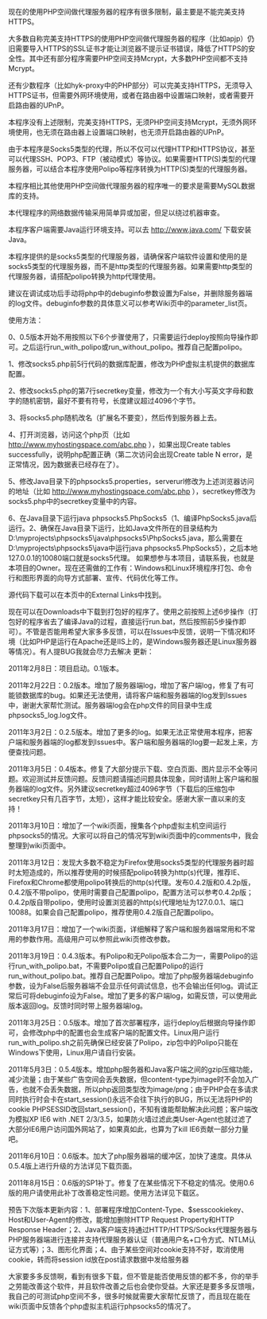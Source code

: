 现在的使用PHP空间做代理服务器的程序有很多限制，最主要是不能完美支持HTTPS。

大多数自称完美支持HTTPS的使用PHP空间做代理服务器的程序（比如apjp）仍旧需要导入HTTPS的SSL证书才能让浏览器不提示证书错误，降低了HTTPS的安全性。其中还有部分程序需要PHP空间支持Mcrypt，大多数PHP空间都不支持Mcrypt。

还有少数程序（比如hyk-proxy中的PHP部分）可以完美支持HTTPS，无须导入HTTPS证书，但需要外网环境使用，或者在路由器中设置端口映射，或者需要开启路由器的UPnP。

本程序没有上述限制，完美支持HTTPS，无须PHP空间支持Mcrypt，无须外网环境使用，也无须在路由器上设置端口映射，也无须开启路由器的UPnP。

由于本程序是Socks5类型的代理，所以不仅可以代理HTTP和HTTPS协议，甚至可以代理SSH、POP3、FTP（被动模式）等协议。如果需要HTTP(S)类型的代理服务器，可以结合本程序使用Polipo等程序转换为HTTP(S)类型的代理服务器。

本程序相比其他使用PHP空间做代理服务器的程序唯一的要求是需要MySQL数据库的支持。

本代理程序的网络数据传输采用简单异或加密，但足以绕过机器审查。

本程序客户端需要Java运行环境支持。可以去 http://www.java.com/ 下载安装Java。

本程序提供的是socks5类型的代理服务器，请确保客户端软件设置和使用的是socks5类型的代理服务器，而不是http类型的代理服务器。如果需要http类型的代理服务器，请搭配polipo转换为http代理使用。

建议在调试成功后手动将php中的debuginfo参数设置为False，并删除服务器端的log文件。debuginfo参数的具体意义可以参考Wiki页中的parameter_list页。

使用方法：

0、0.5版本开始不用按照以下6个步骤使用了，只需要运行deploy按照向导操作即可。之后运行run_with_polipo或run_without_polipo。推荐自己配置polipo。

1、修改socks5.php前5行代码的数据库配置，修改为PHP虚拟主机提供的数据库配置。

2、修改socks5.php的第7行secretkey变量，修改为一个有大小写英文字母和数字的随机密钥，最好不要有符号，长度建议超过4096个字节。

3、将socks5.php随机改名（扩展名不要变），然后传到服务器上去。

4、打开浏览器，访问这个php页（比如 http://www.myhostingspace.com/abc.php ），如果出现Create tables successfully，说明php配置正确（第二次访问会出现Create table N error，是正常情况，因为数据表已经存在了）。

5、修改Java目录下的phpsocks5.properties，serverurl修改为上述浏览器访问的地址（比如 http://www.myhostingspace.com/abc.php ），secretkey修改为socks5.php中的secretkey变量中的内容。

6、在Java目录下运行java phpsocks5.PhpSocks5（1、编译PhpSocks5.java后运行。2、确保在Java目录下运行，比如Java文件所在的目录结构为D:\myprojects\phpsocks5\java\phpsocks5\PhpSocks5.java，那么需要在D:\myprojects\phpsocks5\java中运行java phpsocks5.PhpSocks5），之后本地127.0.0.1的10080端口就是socks5代理。
如果想参与本项目，请联系我，也就是本项目的Owner。现在还需做的工作有：Windows和Linux环境程序打包、命令行和图形界面的向导方式部署、宣传、代码优化等工作。

源代码下载可以在本页中的External Links中找到。

现在可以在Downloads中下载到打包好的程序了。使用之前按照上述6步操作（打包好的程序省去了编译Java的过程，直接运行run.bat，然后按照前5步操作即可）。不管是否能用希望大家多多反馈，可以在Issues中反馈，说明一下情况和环境（比如PHP是运行在Apache还是IIS上的，是Windows服务器还是Linux服务器等情况）。有人提BUG我就会尽力去解决
更新：

2011年2月8日：项目启动。0.1版本。

2011年2月22日：0.2版本。增加了服务器端log，增加了客户端log，修复了有可能锁数据库的bug。如果还无法使用，请将客户端和服务器端的log发到Issues中，谢谢大家帮忙测试。服务器端log会在php文件的同目录中生成phpsocks5_log.log文件。

2011年3月2日：0.2.5版本。增加了更多的log。如果无法正常使用本程序，把客户端和服务器端的log都发到Issues中。客户端和服务器端的log要一起发上来，方便查找问题。

2011年3月5日：0.4版本。修复了大部分提示下载、空白页面、图片显示不全等问题。欢迎测试并反馈问题。反馈问题请描述问题具体现象，同时请附上客户端和服务器端的log文件。另外建议secretkey超过4096字节（下载后的压缩包中secretkey只有几百字节，太短），这样才能比较安全。感谢大家一直以来的支持！

2011年3月10日：增加了一个wiki页面，搜集各个php虚拟主机空间运行phpsocks5的情况。大家可以将自己的情况写到wiki页面中的comments中，我会整理到wiki页面中。

2011年3月12日：发现大多数不稳定为Firefox使用socks5类型的代理服务器时超时太短造成的，所以推荐使用的时候搭配polipo转换为http(s)代理，推荐IE、Firefox和Chrome都使用polipo转换后的http(s)代理。发布0.4.2版和0.4.2p版，0.4.2版不带polipo，使用时需要自己配置polipo，配置方法可以参考0.4.2p版；0.4.2p版自带polipo，使用时设置浏览器的http(s)代理地址为127.0.0.1、端口10088。如果会自己配置polipo，推荐使用0.4.2版自己配置polipo。

2011年3月17日：增加了一个wiki页面，详细解释了客户端和服务器端常用和不常用的参数作用。高级用户可以参照此wiki页修改参数。

2011年3月19日：0.4.3版本。有Polipo和无Polipo版本合二为一，需要Polipo的运行run_with_polipo.bat，不需要Polipo或自己配置Polipo的运行run_without_polipo.bat。推荐自己配置Polipo。增加了php服务器端debuginfo参数，设为False后服务器端不会显示任何调试信息，也不会输出任何log。调试正常后可将debuginfo设为False。增加了更多的客户端log，如需反馈，可以使用此版本返回log。反馈时同时带上服务器端log。

2011年3月25日：0.5版本。增加了首次部署程序，运行deploy后根据向导操作即可，会修改php中的配置也会生成客户端的配置文件。Linux用户运行run_with_polipo.sh之前先确保已经安装了Polipo，zip包中的Polipo只能在Windows下使用，Linux用户请自行安装。

2011年5月3日：0.5.4版本。增加php服务器和Java客户端之间的gzip压缩功能，减少流量；由于某些广告空间会丢失数据，但content-type为image时不会加入广告，也就不会丢失数据，所以php返回类型改为image/png；由于PHP会在多请求同时执行时会卡在start_session()永远不会往下执行的BUG，所以无法将PHP的cookie PHPSESSID改回start_session()，不知有谁能帮助解决此问题；客户端改为模拟XP IE6 with .NET 2/3/3.5，如果防火墙过滤此类User-Agent也就过滤了大部分IE6用户访问国外网站了，如果真如此，也算为了kill IE6贡献一部分力量吧。

2011年6月10日：0.6版本。加大了php服务器端的缓冲区，加快了速度。具体从0.5.4版上进行升级的方法详见下载页面。

2011年8月15日：0.6版的SP1补丁。修复了在某些情况下不稳定的情况。使用0.6版的用户请使用此补丁改善稳定性问题。使用方法详见下载区。

预告下次版本更新内容：1、部署程序增加Content-Type、$sesscookiekey、Host和User-Agent的修改，能增加删除HTTP Request Property和HTTP Response Header；2、Java客户端支持通过HTTP/HTTPS/Socks代理服务器与PHP服务器端进行连接并支持代理服务器认证（普通用户名+口令方式、NTLM认证方式等）；3、图形化界面；4、由于某些空间对cookie支持不好，取消使用cookie，转而将session id放在post请求数据中发给服务器

大家要多多反馈啊，看到有很多下载，但不管是能否使用反馈的都不多，你的举手之劳能改善这个软件，并且软件改善之后也会使你受益。大家还是要多多反馈哦，我自己的可测试php空间不多，很多时候就需要大家帮忙反馈了，而且现在能在wiki页面中反馈各个php虚拟主机运行phpsocks5的情况了。
